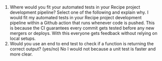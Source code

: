 1. Where would you fit your automated tests in your Recipe project development pipeline? Select one of the following and explain why.
   I would fit my automated tests in your Recipe project development pipeline within a Github action that runs whenever code is pushed. This is because the CI guarantees every commit gets tested before any new mergers or deploys. With this everyone gets feedback without relying on local setups.
2.  Would you use an end to end test to check if a function is returning the correct output? (yes/no)
   No I would not because a unit test is faster and more clear.





